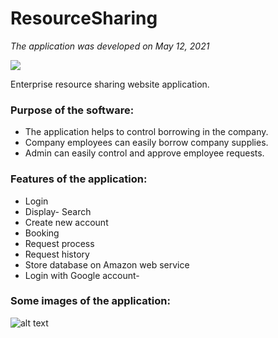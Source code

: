 # ResourceSharing
 *The application was developed on May 12, 2021*
 
 <img src="https://img.shields.io/appveyor/build/gruntjs/grunt">
 
 Enterprise resource sharing website application.
 
 ### Purpose of the software:
  - The application helps to control borrowing in the company. 
  - Company employees can easily borrow company supplies. 
  - Admin can easily control and approve employee requests.
  
 ### Features of the application:
  - Login
  - Display- Search
  - Create new account
  - Booking
  - Request process
  - Request history
  - Store database on Amazon web service
  - Login with Google account-
  
 ### Some images of the application:
  ![alt text](https://github.com/[username]/[reponame]/blob/[branch]/image.jpg?raw=true)
  

